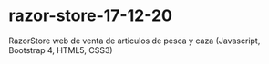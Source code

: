 # razor-store-17-12-20
 RazorStore web de venta de articulos de pesca y caza (Javascript, Bootstrap 4, HTML5, CSS3)
